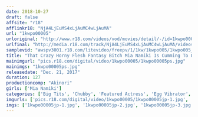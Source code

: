 ```yaml
---
date: 2018-10-27
draft: false
affsite: "r18"
afflinkr18: "NjA4LjEuMS4xLjAuMC4wLjAuMA"
url: "1kwpo00005"
urloriginal: "http://www.r18.com/videos/vod/movies/detail/-/id=1kwpo00005"
urlfinal: "http://media.r18.com/track/NjA4LjEuMS4xLjAuMC4wLjAuMA/videos/vod/movies/detail/-/id=1kwpo00005"
samplevid: "awspv3001.r18.com/litevideo/freepv/1/1kw/1kwpo005/1kwpo005_dmb_w.mp4"
title: "That Crazy Horny Flesh Fantasy Bitch Mia Namiki Is Cumming To Our Farm!! Would You Like To Sink Yourself In Her Alluring Folds Of Fat?"
mainimgurl: "pics.r18.com/digital/video/1kwpo00005/1kwpo00005ps.jpg"
mainimgs: "1kwpo00005ps.jpg"
releasedate: "Dec. 21, 2017"
duration: 127
productioncomp: "Akinori"
girls: ['Mia Namiki']
categories: ['Big Tits', 'Chubby', 'Featured Actress', 'Egg Vibrator', 'Threesome / Foursome', 'Huge Tits', 'Hi-Def']
imgurls: ['pics.r18.com/digital/video/1kwpo00005/1kwpo00005jp-1.jpg', 'pics.r18.com/digital/video/1kwpo00005/1kwpo00005jp-2.jpg', 'pics.r18.com/digital/video/1kwpo00005/1kwpo00005jp-3.jpg', 'pics.r18.com/digital/video/1kwpo00005/1kwpo00005jp-4.jpg', 'pics.r18.com/digital/video/1kwpo00005/1kwpo00005jp-5.jpg', 'pics.r18.com/digital/video/1kwpo00005/1kwpo00005jp-6.jpg', 'pics.r18.com/digital/video/1kwpo00005/1kwpo00005jp-7.jpg', 'pics.r18.com/digital/video/1kwpo00005/1kwpo00005jp-8.jpg', 'pics.r18.com/digital/video/1kwpo00005/1kwpo00005jp-9.jpg', 'pics.r18.com/digital/video/1kwpo00005/1kwpo00005jp-10.jpg', 'pics.r18.com/digital/video/1kwpo00005/1kwpo00005jp-11.jpg', 'pics.r18.com/digital/video/1kwpo00005/1kwpo00005jp-12.jpg', 'pics.r18.com/digital/video/1kwpo00005/1kwpo00005jp-13.jpg', 'pics.r18.com/digital/video/1kwpo00005/1kwpo00005jp-14.jpg', 'pics.r18.com/digital/video/1kwpo00005/1kwpo00005jp-15.jpg', 'pics.r18.com/digital/video/1kwpo00005/1kwpo00005jp-16.jpg', 'pics.r18.com/digital/video/1kwpo00005/1kwpo00005jp-17.jpg', 'pics.r18.com/digital/video/1kwpo00005/1kwpo00005jp-18.jpg', 'pics.r18.com/digital/video/1kwpo00005/1kwpo00005jp-19.jpg', 'pics.r18.com/digital/video/1kwpo00005/1kwpo00005jp-20.jpg']
imgs: ['1kwpo00005jp-1.jpg', '1kwpo00005jp-2.jpg', '1kwpo00005jp-3.jpg', '1kwpo00005jp-4.jpg', '1kwpo00005jp-5.jpg', '1kwpo00005jp-6.jpg', '1kwpo00005jp-7.jpg', '1kwpo00005jp-8.jpg', '1kwpo00005jp-9.jpg', '1kwpo00005jp-10.jpg', '1kwpo00005jp-11.jpg', '1kwpo00005jp-12.jpg', '1kwpo00005jp-13.jpg', '1kwpo00005jp-14.jpg', '1kwpo00005jp-15.jpg', '1kwpo00005jp-16.jpg', '1kwpo00005jp-17.jpg', '1kwpo00005jp-18.jpg', '1kwpo00005jp-19.jpg', '1kwpo00005jp-20.jpg']
---
```

